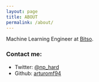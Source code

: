 ```yaml
---
layout: page
title: ABOUT
permalink: /about/
---
```


Machine Learning Engineer at [Bitso](https://bitso.com/).

### Contact me:

- Twitter: <a href="https://twitter.com/np_hard">@np_hard</a>
- Github: <a href="https://github.com/arturomf94">arturomf94</a>
